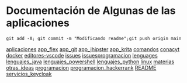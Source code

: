 # Documentación de Algunas de las aplicaciones
~~~
git add -A; git commit -m "Modificando readme";git push origin main
~~~
[aplicaciones](aplicaciones/indice.md)
[app_flex](app_flex/indice.md)
[app_git](app_git/indice.md)
[app_jhipster](app_jhipster/indice.md)
[app_krita](app_krita/indice.md)
[comandos](comandos/indice.md)
[conacyt](conacyt/indice.md)
[docker](docker/indice.md)
[editores-vscode](editores-vscode/indice.md)
[issues](issues.md/indice.md)
[issuesprogramacion](issuesprogramacion.md/indice.md)
[lenguages](lenguages/indice.md)
[lenguajes_java](lenguajes_java/indice.md)
[lenguajes_powershell](lenguajes_powershell/indice.md)
[lenguajes_python](lenguajes_python/indice.md)
[linux](linux/indice.md)
[materias](materias/indice.md)
[otras_ideas](otras_ideas/indice.md)
[programacion](programacion/indice.md)
[programacion_hackerrank](programacion_hackerrank/indice.md)
[README](README.md/indice.md)
[servicios_keycloak](servicios_keycloak/indice.md)